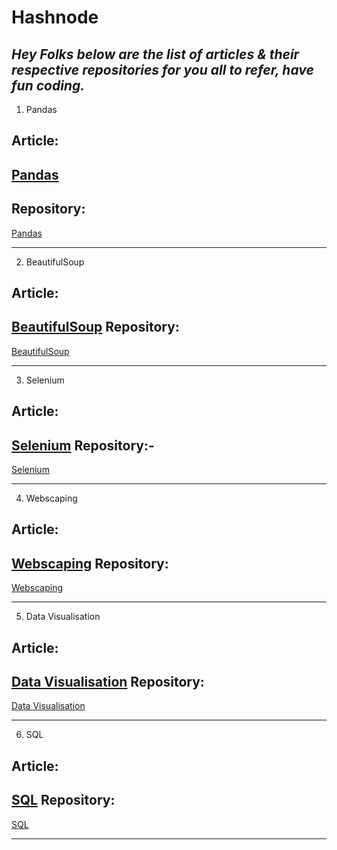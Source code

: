 # Hashnode
*Hey Folks below are the list of articles & their respective repositories for you all to refer, have fun coding.*
-

1. Pandas

Article:
-
[Pandas](https://bhagesh.tech/)
-
Repository:
-
[Pandas](/)

-------------------------------------------

2. BeautifulSoup

Article:
-
[BeautifulSoup](https://bhagesh.tech/)
Repository:
-
[BeautifulSoup](/)

-------------------------------------------

3. Selenium

Article:
-
[Selenium](https://bhagesh.tech/)
Repository:-
-
[Selenium](/)

----------------------------------------------


4. Webscaping

Article:
-
[Webscaping](https://bhagesh.tech/)
Repository:
-
[Webscaping](/)

-----------------------------------------------

5. Data Visualisation

Article:
-
[Data Visualisation](https://bhagesh.tech/)
Repository:
-
[Data Visualisation](/)

------------------------------------------------

6. SQL

Article:
-
[SQL](https://bhagesh.tech/)
Repository:
-
[SQL](/)

---------------------------------------------
